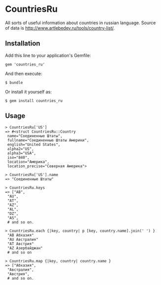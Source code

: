 # CountriesRu

All sorts of useful information about countries in russian language. Source of data is http://www.artlebedev.ru/tools/country-list/.

## Installation

Add this line to your application's Gemfile:

    gem 'countries_ru'

And then execute:

    $ bundle

Or install it yourself as:

    $ gem install countries_ru

## Usage

```
> CountriesRu['US']
=> #<struct CountriesRu::Country
 name="Соединенные Штаты",
 fullname="Соединенные Штаты Америки",
 english="United States",
 alpha2="US",
 alpha3="USA",
 iso="840",
 location="Америка",
 location_precise="Северная Америка">
 
> CountriesRu['US'].name
=> "Соединенные Штаты"

> CountriesRu.keys
=> ["AB",
 "AU",
 "AT",
 "AZ",
 "AL",
 "DZ",
 "AS",
 # and so on.
 
> CountriesRu.each {|key, country| p [key, country.name].join(' ') }
 "AB Абхазия"
 "AU Австралия"
 "AT Австрия"
 "AZ Азербайджан" 
 # and so on 
 
> CountriesRu.map {|key, country| country.name }
=> ["Абхазия",
 "Австралия",
 "Австрия",
 # and so on.
 ```
